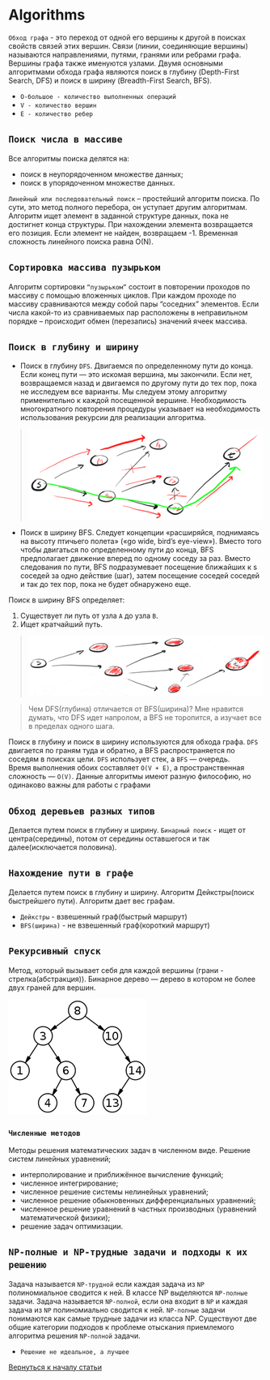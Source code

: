 # Algorithms

`Обход графа` - это переход от одной его вершины к другой в поисках свойств связей этих вершин. 
Связи (линии, соединяющие вершины) называются направлениями, путями, гранями или ребрами графа. 
Вершины графа также именуются узлами.
Двумя основными алгоритмами обхода графа являются поиск в глубину (Depth-First Search, DFS) и поиск в ширину (Breadth-First Search, BFS).

- `O-большое - количество выполненных операций`
- `V - количество вершин`
- `Е - количество ребер`

## `Поиск числа в массиве`
Все алгоритмы поиска делятся на:
 - поиск в неупорядоченном множестве данных;
 - поиск в упорядоченном множестве данных.

`Линейный или последовательный поиск` – простейший алгоритм поиска. 
По сути, это метод полного перебора, он уступает другим алгоритмам. 
Алгоритм ищет элемент в заданной структуре данных, пока не достигнет конца структуры. 
При нахождении элемента возвращается его позиция. Если элемент не найден, возвращаем -1. 
Временная сложность линейного поиска равна O(N).

## `Сортировка массива пузырьком`
Алгоритм сортировки `“пузырьком”` состоит в повторении проходов по массиву с помощью вложенных циклов. 
При каждом проходе по массиву сравниваются между собой пары “соседних” элементов. 
Если числа какой-то из сравниваемых пар расположены в неправильном порядке – происходит обмен (перезапись) значений ячеек массива.

## `Поиск в глубину и ширину`

- Поиск в глубину `DFS`. Двигаемся по определенному пути до конца. 
Если конец пути — это искомая вершина, мы закончили. 
Если нет, возвращаемся назад и двигаемся по другому пути до тех пор, пока не исследуем все варианты. 
Мы следуем этому алгоритму применительно к каждой посещенной вершине. 
Необходимость многократного повторения процедуры указывает на необходимость использования рекурсии для реализации алгоритма.

> ![DFS](./images/DFS.png)

- Поиск в ширину BFS. 
Cледует концепции «расширяйся, поднимаясь на высоту птичьего полета» («go wide, bird’s eye-view»). 
Вместо того чтобы двигаться по определенному пути до конца, BFS предполагает движение вперед по одному соседу за раз. 
Вместо следования по пути, BFS подразумевает посещение ближайших к s соседей за одно действие (шаг), затем посещение соседей соседей и так до тех пор, пока не будет обнаружено еще.
  
Поиск в ширину BFS определяет:
1. Существует ли путь от узла `А` до узла `B`.
2. Ищет кратчайший путь.

> ![DFS](./images/BFS.png)

> Чем DFS(глубина) отличается от BFS(ширина)? Мне нравится думать, что DFS идет напролом, а BFS не торопится, а изучает все в пределах одного шага.

Поиск в глубину и поиск в ширину используются для обхода графа. 
`DFS` двигается по граням туда и обратно, а BFS распространяется по соседям в поисках цели. 
`DFS` использует стек, а `BFS` — очередь.  
Время выполнения обоих составляет `O(V + E)`, а пространственная сложность — `O(V)`. 
Данные алгоритмы имеют разную философию, но одинаково важны для работы с графами

## `Oбход деревьев разных типов`
Делается путем поиск в глубину и ширину.
`Бинарный поиск` - ищет от центра(середины), потом от середины оставшегося и так далее(исключается половина).

## `Нахождение пути в графе`
Делается путем поиск в глубину и ширину.
Алгоритм Дейкстры(поиск быстрейшего пути). Алгоритм дает вес графам. 
- `Дейкстры` - взвешенный граф(быстрый маршрут)
- `BFS(ширина)` - не взвешенный граф(короткий маршрут)

## `Рекурсивный спуск`
Метод, который вызывает себя для каждой вершины (грани - стрелка(абстракция)).
Бинарное дерево — дерево в котором не более двух граней для вершин.

![DFS](./images/recurs.png)

### `Численные методов`
Методы решения математических задач в численном виде.
Решение систем линейных уравнений;
- интерполирование и приближённое вычисление функций;
- численное интегрирование;
- численное решение системы нелинейных уравнений;
- численное решение обыкновенных дифференциальных уравнений;
- численное решение уравнений в частных производных (уравнений математической физики);
- решение задач оптимизации.

## `NP-полные и NP-трудные задачи и подходы к их решению`
Задача называется `NP-трудной` если каждая задача из `NP` полиномиальное сводится к ней.
В классе NP выделяются `NP-полные` задачи. Задача называется `NP-полной`, если она входит в `NP` и каждая задача из `NP` полиномиально сводится к ней. 
`NP-полные` задачи понимаются как самые трудные задачи из класса NP.
Существуют две общие категории подходов к проблеме отыскания приемлемого алгоритма решения `NP-полной` задачи.

-  `Решение не идеальное, а лучшее`

[Вернуться к началу статьи](#algorithms)




